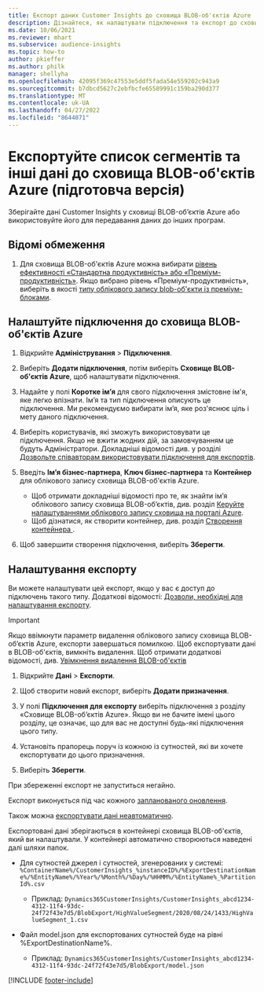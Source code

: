 ```yaml
---
title: Експорт даних Customer Insights до сховища BLOB-об'єктів Azure
description: Дізнайтеся, як налаштувати підключення та експорт до сховища BLOB-об'єктів Azure.
ms.date: 10/06/2021
ms.reviewer: mhart
ms.subservice: audience-insights
ms.topic: how-to
author: pkieffer
ms.author: philk
manager: shellyha
ms.openlocfilehash: 42095f369c47553e5ddf5fada54e559202c943a9
ms.sourcegitcommit: b7dbcd5627c2ebfbcfe65589991c159ba290d377
ms.translationtype: MT
ms.contentlocale: uk-UA
ms.lasthandoff: 04/27/2022
ms.locfileid: "8644071"
---
```

# <a name="export-segment-list-and-other-data-to-azure-blob-storage-preview"></a>Експортуйте список сегментів та інші дані до сховища BLOB-об'єктів Azure (підготовча версія)

Зберігайте дані Customer Insights у сховищі BLOB-об’єктів Azure або використовуйте його для передавання даних до інших програм.

## <a name="known-limitations"></a>Відомі обмеження

1. Для сховища BLOB-об'єктів Azure можна вибирати [рівень ефективності «Стандартна продуктивність» або «Преміум-продуктивність»](/azure/storage/blobs/storage-blob-performance-tiers). Якщо вибрано рівень «Преміум-продуктивність», виберіть в якості [типу облікового запису blob-об'єкти із преміум-блоками](/azure/storage/common/storage-account-overview#types-of-storage-accounts).

## <a name="set-up-the-connection-to-blob-storage"></a>Налаштуйте підключення до сховища BLOB-об'єктів Azure

1. Відкрийте **Адміністрування** > **Підключення**.

1. Виберіть **Додати підключення**, потім виберіть **Сховище BLOB-об'єктів Azure**, щоб налаштувати підключення.

1. Надайте у полі **Коротке ім’я** для свого підключення змістовне ім'я, яке легко впізнати. Ім’я та тип підключення описують це підключення. Ми рекомендуємо вибирати ім’я, яке роз'яснює ціль і мету даного підключення.

1. Виберіть користувачів, які зможуть використовувати це підключення. Якщо не вжити жодних дій, за замовчуванням це будуть Адміністратори. Докладніші відомості див. у розділі [Дозвольте співавторам використовувати підключення для експортів](connections.md#allow-contributors-to-use-a-connection-for-exports).

1. Введіть **Ім’я бізнес-партнера**, **Ключ бізнес-партнера** та **Контейнер** для облікового запису сховища BLOB-об'єктів Azure.
    - Щоб отримати докладніші відомості про те, як знайти ім’я облікового запису сховища BLOB-об’єктів, див. розділ [Керуйте налаштуваннями облікового запису сховища на порталі Azure](/azure/storage/common/storage-account-manage).
    - Щоб дізнатися, як створити контейнер, див. розділ [Створення контейнера ](/azure/storage/blobs/storage-quickstart-blobs-portal#create-a-container).

1. Щоб завершити створення підключення, виберіть **Зберегти**. 

## <a name="configure-an-export"></a>Налаштування експорту

Ви можете налаштувати цей експорт, якщо у вас є доступ до підключень такого типу. Додаткові відомості: [Дозволи, необхідні для налаштування експорту](export-destinations.md#set-up-a-new-export).

> [!IMPORTANT]
> Якщо ввімкнути параметр видалення облікового запису сховища BLOB-об’єктів Azure, експорти завершаться помилкою. Щоб експортувати дані в BLOB-об'єктів, вимкніть видалення. Щоб отримати додаткові відомості, див. [Увімкнення видалення BLOB-об'єктів](/azure/storage/blobs/soft-delete-blob-enable.md)

1. Відкрийте **Дані** > **Експорти**.

1. Щоб створити новий експорт, виберіть **Додати призначення**.

1. У полі **Підключення для експорту** виберіть підключення з розділу «Сховище BLOB-об’єктів Azure». Якщо ви не бачите імені цього розділу, це означає, що для вас не доступні будь-які підключення цього типу.

1. Установіть прапорець поруч із кожною із сутностей, які ви хочете експортувати до цього призначення.

1. Виберіть **Зберегти**.

При збереженні експорт не запуститься негайно.

Експорт виконується під час кожного [запланованого оновлення](system.md#schedule-tab).     

Також можна [експортувати дані неавтоматично](export-destinations.md#run-exports-on-demand). 

Експортовані дані зберігаються в контейнері сховища BLOB-об'єктів, який ви налаштували. У контейнері автоматично створюються наведені далі шляхи папок.

- Для сутностей джерел і сутностей, згенерованих у системі:   
  `%ContainerName%/CustomerInsights_%instanceID%/%ExportDestinationName%/%EntityName%/%Year%/%Month%/%Day%/%HHMM%/%EntityName%_%PartitionId%.csv`  
  - Приклад: `Dynamics365CustomerInsights/CustomerInsights_abcd1234-4312-11f4-93dc-24f72f43e7d5/BlobExport/HighValueSegment/2020/08/24/1433/HighValueSegment_1.csv`
 
- Файл model.json для експортованих сутностей буде на рівні %ExportDestinationName%.  
  - Приклад: `Dynamics365CustomerInsights/CustomerInsights_abcd1234-4312-11f4-93dc-24f72f43e7d5/BlobExport/model.json`

[!INCLUDE [footer-include](includes/footer-banner.md)]

